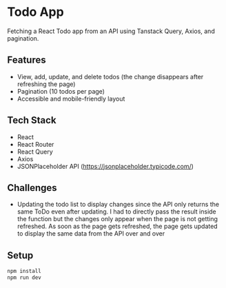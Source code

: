 # Todo App

Fetching a React Todo app from an API using Tanstack Query, Axios, and pagination.

## Features
- View, add, update, and delete todos (the change disappears after refreshing the page)
- Pagination (10 todos per page)
- Accessible and mobile-friendly layout

## Tech Stack
- React
- React Router
- React Query
- Axios
- JSONPlaceholder API (https://jsonplaceholder.typicode.com/)


## Challenges
- Updating the todo list to display changes
since the API only returns the same ToDo even after updating. I had to directly pass the result inside the function but the changes only appear when the page is not getting refreshed. As soon as the page gets refreshed, the page gets updated to display the same data from the API over and over 

## Setup
```bash
npm install
npm run dev
```